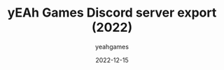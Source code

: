 ---
layout: artifact
featimg: //archive1.yeahgames.net/c/artifacts/d/0003/png/1.png
title: yEAh Games Discord server export (2022)
date: 2022-12-15
author: yeahgames
categories: [Digital, Directory, HTML]
permalink: /artifacts/view/d/0003
link: https://artifacts.yeahgames.net/artifacts/view/d/0003
serial: D0003
series:
 - Discord exports
submitter: nnillat
archivist: nnillat
items:
 - dir-1
 - png-1
adate: 2023-04-05
description: "A full export of the yEAh Games Discord server from December 2022. Includes media, messages, reactions, and more. Exports happen yearly"
location: archive1
status: complete
notes: "In directory 1, there are both folders and HTML files. The folders contain all the media (images, videos, etc.) from each channel. The HTML files embed the media into their appropriate messages and display everything in a styled format, similar to the Discord UI. Both the folders and HTML files are named after the channel ID (to get the channel ID, turn on developer mode and right click on a channel). Note that the folders are quite large, so downloading is not recommended."
keywords:  
 - discord
 - html
 - export
 - directory
---